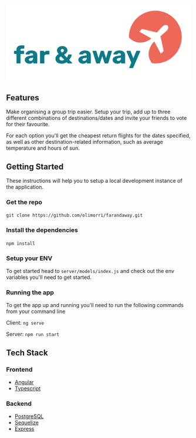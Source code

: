 ![><](https://github.com/olimorri/farandaway/blob/main/far%26awaytextlogo.png)

## Features

Make organising a group trip easier. Setup your trip, add up to three different combinations of destinations/dates and invite your friends to vote for their favourite.

For each option you'll get the cheapest return flights for the dates specified, as well as other destination-related information, such as average temperature and hours of sun.

## Getting Started

These instructions will help you to setup a local development instance of the application.

### Get the repo

`git clone https://github.com/olimorri/farandaway.git`

### Install the dependencies

`npm install`

### Setup your ENV

To get started head to `server/models/index.js` and check out the env variables you'll need to get started.

### Running the app

To get the app up and running you'll need to run the following commands from your command line

Client: `ng serve`

Server: `npm run start`

## Tech Stack

### Frontend

- [Angular](https://angular.io/)
- [Typescript](https://www.typescriptlang.org/)

### Backend
- [PostgreSQL](https://www.postgresql.org/)
- [Sequelize](https://sequelize.org/master/)
- [Express](https://expressjs.com/)
